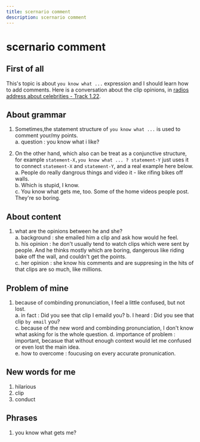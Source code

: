 ```yaml
---
title: scernario comment
description: scernario comment
---
```


# scernario comment

## First of all

This's topic is about `you know what ...` expression and I should learn how to add comments. Here is a conversation about the clip opinions, in [radios address about celebrities - Track 1.22](https://dogwood.xdfsjj.com/pc/audioDetail.html?id=51352&pcrId=12680494&resId=14718879&resSign=c76b28&type=14).

## About grammar

1. Sometimes,the statement structure of `you know what ...` is used to comment your/my points.  
    a. question : you know what i like?  

2. On the other hand, which also can be treat as a conjunctive structure, for example `statement-X,you know what ... ? statement-Y` just uses it to connect `statement-X` and `statement-Y`, and a real example here below.  
    a. People do really dangrous things and video it - like rifing bikes off walls.  
    b. Which is stupid, I know.  
    c. You know what gets me, too. Some of the home videos people post. They're so boring.  

## About content

1. what are the opinions between he and she?  
    a. background : she emailed him a clip and ask how would he feel.  
    b. his opinion : he don't usually tend to watch clips which were sent by people. And he thinks mostly which are boring, dangerous like riding bake off the wall, and couldn't get the points.  
    c. her opinion : she know his comments and are suppresing in the hits of that clips are so much, like millions.  

## Problem of mine

1. because of combinding pronunciation, I feel a little confused, but not lost.  
    a. in fact : Did you see that clip I emaild you?
    b. I heard : Did you see that clip `by email` you?  
    c. because of the new word and combinding pronunciation, I don't know what asking for is the whole question.
    d. importance of problem : important, becasue that without enough context would let me confused or even lost the main idea.  
    e. how to overcome : foucusing on every accurate pronunication.  

## New words for me

1. hilarious
2. clip
3. conduct

## Phrases

1. you know what gets me?  
